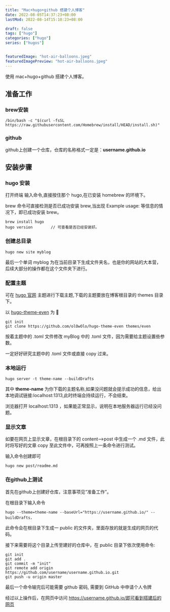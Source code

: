 ```yaml
---
title: "Mac+hugo+github 搭建个人博客"
date: 2022-08-05T14:37:23+08:00
lastMod: 2022-08-14T15:10:23+08:00

draft: false
tags: ["hugo"]
categories: ["hugo"]
series: ["hugos"]


featuredImage: "hot-air-balloons.jpeg"
featuredImagePreview: "hot-air-balloons.jpeg"
---
```


使用 mac+hugo+github 搭建个人博客。
<!--more-->

## 准备工作

### brew安装

```安装命令
/bin/bash -c "$(curl -fsSL https://raw.githubusercontent.com/Homebrew/install/HEAD/install.sh)"
```
### github
github上创建一个仓库，仓库的名称格式一定是：**username.github.io**

## 安装步骤
### hugo 安装
打开终端 输入命令,直接按住那个 hugo,在已安装 homebrew 的环境下。

brew 命令可直接检测是否已成功安装 brew,当出现 Example usage: 等信息的情况下，即已成功安装 brew。

```
brew install hugo
hugo version        // 可查看是否已经安装好。
```
### 创建总目录

```
hugo new site myblog
```
最后一个单词 myblog 为在当前目录下生成文件夹名，也是你的网站的大本营，后续大部分的操作都在这个文件夹下进行。

### 配置主题

可在 [hugo 官网](https://themes.gohugo.io/) 主题进行下载主题,下载的主题要放在博客根目录的 themes 目录下。

以 [hugo-theme-even](https://github.com/olOwOlo/hugo-theme-even) 为 🌰

```
git init
git clone https://github.com/olOwOlo/hugo-theme-even themes/even  
```
按着主题中的 .toml 文件修改 myBlog 中的 .toml 文件，因为需要给主题设置些参数。

一定好好研究主题中的 .toml 文件或直接 copy 过来。

### 本地运行
```
hugo server -t theme-name --buildDrafts
```

其中 **theme-name** 为你下载的主题名称,如果没问题就会提示成功的信息，给出本地调试链接:localhost:1313,此时终端会持续运行，不会结束。

浏览器打开 localhost:1313 ，如果能正常显示，说明在本地服务器运行已经没问题。

### 显示文章

如要在网页上显示文章，在根目录下的 content–>post 中生成一个 .md 文件，此时将写好的文章 copy 至此文件中，可再按照上一条命令进行测试。

输入命令创建即可

```
hugo new post/readme.md
```

### 在github上测试

首先在github上创建好仓库，注意事项见“准备工作”。

在根目录下输入命令
```
hugo --theme=theme-name --baseUrl="https://username.github.io/" --buildDrafts，
```
此命令会在根目录下生成一 public 的文件夹，里面存放的就是生成的网页的代码。

接下来需要将这个目录上传至建好的仓库中，在 public 目录下依次使用命令:
```
git init
git add .
git commit -m "init"
git remote add origin https://github.com/username/username.github.io.git
git push -u origin master
```
最后一个命令输完后可能需要 github 密码, 需要到 GitHub 中申请个人令牌

经过以上操作后，在网页中访问 https://username.github.io/即可看到搭建后的网页
